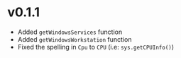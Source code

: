 # v0.1.1
- Added `getWindowsServices` function
- Added `getWindowsWorkstation` function
- Fixed the spelling in `Cpu` to `CPU` (i.e: `sys.getCPUInfo()`)